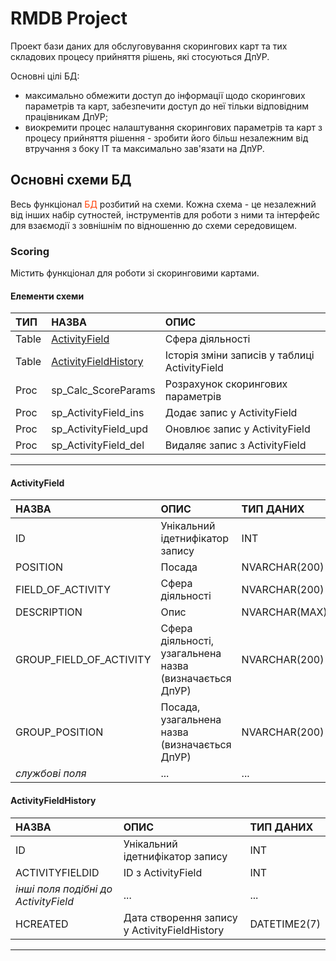 # RMDB Project
Проект бази даних для обслуговування скорингових карт та тих складових процесу прийняття рішень, які стосуються ДпУР.

Основні цілі БД:
  * максимально обмежити доступ до інформації щодо скорингових параметрів та карт, забезпечити доступ до неї тільки відповідним працівникам ДпУР;
  * виокремити процес налаштування скорингових параметрів та карт з процесу прийняття рішення - зробити його більш незалежним від втручання з боку IT та максимально зав'язати на ДпУР.

## Основні схеми БД
Весь функціонал <span style="color:#ff3f05">БД</span> розбитий на схеми. Кожна схема - це незалежний від інших набір сутностей, інструментів для роботи з ними та інтерфейс для взаємодії з зовнішнім по відношенню до схеми середовищем.

### Scoring
Містить функціонал для роботи зі скоринговими картами.

#### Елементи схеми
| ТИП | НАЗВА | ОПИС |
|:-----------|:-----------------------------------|:-----------|
| Table | <a href="#ActivityField">ActivityField</a> | Сфера діяльності |
| Table | <a href="#ActivityFieldHistory">ActivityFieldHistory</a> | Історія зміни записів у таблиці ActivityField |
| Proc | sp_Calc_ScoreParams | Розрахунок скорингових параметрів |
| Proc | sp_ActivityField_ins | Додає запис у ActivityField |
| Proc | sp_ActivityField_upd | Оновлює запис у ActivityField |
| Proc | sp_ActivityField_del | Видаляє запис з ActivityField |

---

#### <span id = "ActivityField"/>ActivityField
| НАЗВА | ОПИС | ТИП ДАНИХ |
|:-----------------------------------|:-----------|:-----------|
| ID | Унікальний ідетнифікатор запису | INT |
| POSITION | Посада | NVARCHAR(200) |
| FIELD_OF_ACTIVITY | Сфера діяльності | NVARCHAR(200) |
| DESCRIPTION | Опис | NVARCHAR(MAX) |
| GROUP_FIELD_OF_ACTIVITY | Сфера діяльності, узагальнена назва (визначається ДпУР) | NVARCHAR(200) |
| GROUP_POSITION | Посада, узагальнена назва (визначається ДпУР) | NVARCHAR(200) |
| *службові поля* | ... | ... |

#### <span id = "ActivityFieldHistory"/>ActivityFieldHistory
| НАЗВА | ОПИС | ТИП ДАНИХ |
|:-----------------------------------|:-----------|:-----------|
| ID | Унікальний ідетнифікатор запису | INT |
| ACTIVITYFIELDID | ID з ActivityField | INT |
| *інші поля подібні до ActivityField* | ... | ... |
| HCREATED | Дата створення запису у ActivityFieldHistory | DATETIME2(7) |

---
